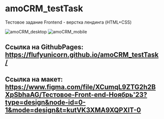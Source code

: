 # amoCRM_testTask
Тестовое задание Frontend - верстка лендинга (HTML+CSS)

![amoCRM_desktop](https://github.com/FlufyUnicorn/amoCRM_testTask/assets/78595611/60cb33e3-73e6-4b38-a62c-b75608fb757c)
![amoCRM_mobile](https://github.com/FlufyUnicorn/amoCRM_testTask/assets/78595611/308452c9-91b9-4429-a2ca-4c9dc911af9a)

## Ссылка на GithubPages: https://flufyunicorn.github.io/amoCRM_testTask/
## Ссылка на макет: https://www.figma.com/file/XCumqL9ZTG2h2BXpSbhaAG/Тестовое-Front-end-Ноябрь'23?type=design&node-id=0-1&mode=design&t=kutVK3XMA9XQPXIT-0
